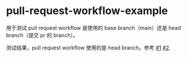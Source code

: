 # pull-request-workflow-example

用于测试 pull request workflow 是使用的 base branch（main）还是 head branch（提交 pr 的 branch）。

测试结果，pull request workflow 使用的是 head branch。参考 [#1](https://github.com/toyfield/pull-request-workflow-example/pull/1) [#2](https://github.com/toyfield/pull-request-workflow-example/pull/2).